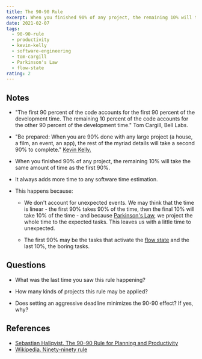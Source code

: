 ```yaml
---
title: The 90-90 Rule
excerpt: When you finished 90% of any project, the remaining 10% will take the same amount of time of the fist 90%.
date: 2021-02-07
tags:
  - 90-90-rule
  - productivity
  - kevin-kelly
  - software-engineering
  - tom-cargill
  - Parkinson's Law
  - flow-state
rating: 2
---
```


## Notes

- "The first 90 percent of the code accounts for the first 90 percent of the development time. The remaining 10 percent of the code accounts for the other 90 percent of the development time." Tom Cargill, Bell Labs.

- "Be prepared: When you are 90% done with any large project (a house, a film, an event, an app), the rest of the myriad details will take a second 90% to complete." [Kevin Kelly.](https://kk.org/thetechnium/68-bits-of-unsolicited-advice/)

- When you finished 90% of any project, the remaining 10% will take the same amount of time as the first 90%.

- It always adds more time to any software time estimation.

- This happens because:

  - We don't account for unexpected events. We may think that the time is linear - the first 90% takes 90% of the time, then the final 10% will take 10% of the time - and because [Parkinson's Law](/zettelkasten/parkinsons-law), we project the whole time to the expected tasks. This leaves us with a little time to unexpected.

  - The first 90% may be the tasks that activate the [flow state](/zettelkasten/flow-state-psychology) and the last 10%, the boring tasks.

## Questions

- What was the last time you saw this rule happening?

- How many kinds of projects this rule may be applied?

- Does setting an aggressive deadline minimizes the 90-90 effect? If yes, why?

## References

- [Sebastian Hallqvist. The 90–90 Rule for Planning and Productivity](https://medium.com/the-post-grad-survival-guide/the-90-90-rule-for-productivity-and-planning-81357692bfc)
- [Wikipedia. Ninety-ninety rule](https://en.wikipedia.org/wiki/Ninety-ninety_rule)
